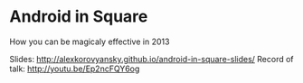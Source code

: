 Android in Square
========================================

How you can be magicaly effective in 2013

Slides: http://alexkorovyansky.github.io/android-in-square-slides/
Record of talk: http://youtu.be/Ep2ncFQY6og

